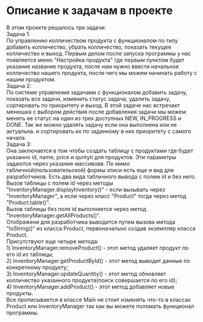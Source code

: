 # Описание к задачам в проекте
В этом проекте решалось три задачи:  
Задача 1:  
    По управлению колличеством продукта с функционалом по типу добавить колличество, убрать колличество, показать текущее колличество и выход. Первым делом после запуска программы у нас появляется меню "Настройка продукта" где первым пунктом будет указание название продукта, после нам нужно ввести начальное колличество нашего продукта, после чего мы можем начинать работу с нашим продуктом.  
Задача 2:  
  По системе управления задачами с функционалом добавить задачу, показать все задачи, изменить статус задача, удалить задачу, сортировать по приоритету и выход. В этой задаче нас встречает менюшка с выбором действия после добавления задачи мы можем менять ее статус на один из трех доступных NEW, IN_PROGRESS и DONE. Так же можно удалять задачу если она выполнена или не актуальна. и сортировать их по заданному в них приоритету с самого начала.  
Задача 3:  
  Она заключается в том чтобы создать таблицу с продуктами где будет указанно id, name, price и quntyti для продуктов. Эти параметры задаются через указание массивовв. По мимо табличной(пользовательской) формы зписи есть еще и вид для разработчиков. Есть два вида табличного вывода с полем id и без него.  
  Вызов таблицы с полем id через методы "InventoryManager.displayInventory()" - если вызывать через "InventoryManager", а если через класс "Product" тогда через метод "Product.table()".  
  Вызов таблицы без поля id выполняется через метод "InventoryManager.getAllProducts()".  
  Отображени для разработчика выводится путем вызова метода "toString()" из класса Product, первоначально создав экземпляр класса Product.  
  Присутствуют еще четыре метода:  
    1) InventoryManager.removeProduct() - этот метод удаляет продукт по его id из таблицы;  
    2) InventoryManager.getProductById() - этот метод выводит данные по конкретному продукту;  
    3) InventoryManager.updateQuantity() - этот метод обновляет колличество указанного продукта(поиск совершается по его id);  
    4) InventoryManager.addProduct() - этот метод добавляет новые продукты.  
  Все прописывается в классе Main не стоит изменять что-то в классах Product или InventoryManager так как вы можете поломать функционал программы.  

